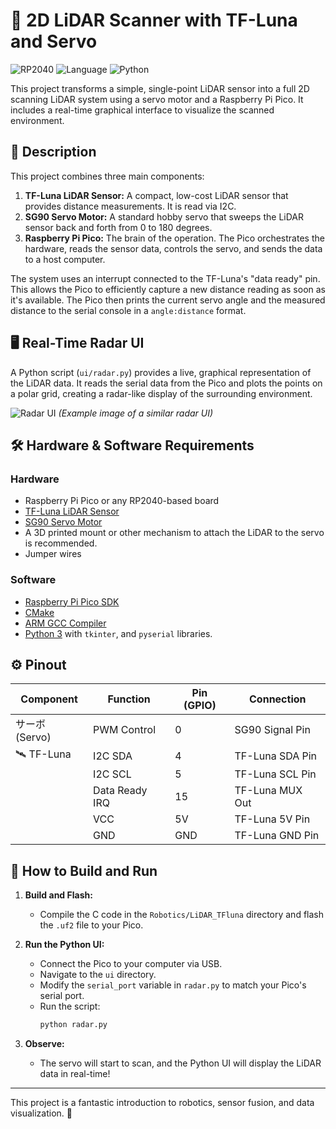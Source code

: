 # 📡 2D LiDAR Scanner with TF-Luna and Servo

![RP2040](https://img.shields.io/badge/MCU-RP2040-red) ![Language](https://img.shields.io/badge/Language-C-blue) ![Python](https://img.shields.io/badge/Python-3-yellow)

This project transforms a simple, single-point LiDAR sensor into a full 2D scanning LiDAR system using a servo motor and a Raspberry Pi Pico. It includes a real-time graphical interface to visualize the scanned environment.

## 📝 Description

This project combines three main components:

1.  **TF-Luna LiDAR Sensor:** A compact, low-cost LiDAR sensor that provides distance measurements. It is read via I2C.
2.  **SG90 Servo Motor:** A standard hobby servo that sweeps the LiDAR sensor back and forth from 0 to 180 degrees.
3.  **Raspberry Pi Pico:** The brain of the operation. The Pico orchestrates the hardware, reads the sensor data, controls the servo, and sends the data to a host computer.

The system uses an interrupt connected to the TF-Luna's "data ready" pin. This allows the Pico to efficiently capture a new distance reading as soon as it's available. The Pico then prints the current servo angle and the measured distance to the serial console in a `angle:distance` format.

## 🖥️ Real-Time Radar UI

A Python script (`ui/radar.py`) provides a live, graphical representation of the LiDAR data. It reads the serial data from the Pico and plots the points on a polar grid, creating a radar-like display of the surrounding environment.

![Radar UI](https://i.imgur.com/5gY2XJd.png)  *(Example image of a similar radar UI)*

## 🛠️ Hardware & Software Requirements

### Hardware
- Raspberry Pi Pico or any RP2040-based board
- [TF-Luna LiDAR Sensor](https://www.benewake.com/en/tf-luna.html)
- [SG90 Servo Motor](https://www.towerpro.com.tw/product/sg90-7/)
- A 3D printed mount or other mechanism to attach the LiDAR to the servo is recommended.
- Jumper wires

### Software
- [Raspberry Pi Pico SDK](https://github.com/raspberrypi/pico-sdk)
- [CMake](https://cmake.org/)
- [ARM GCC Compiler](https://developer.arm.com/tools-and-software/open-source-software/developer-tools/gnu-toolchain/gnu-rm)
- [Python 3](https://www.python.org/) with `tkinter`, and `pyserial` libraries.

## ⚙️ Pinout

| Component       | Function      | Pin (GPIO) | Connection      |
|-----------------|---------------|------------|-----------------|
| サーボ (Servo)    | PWM Control   | 0          | SG90 Signal Pin |
| 🛰️ TF-Luna      | I2C SDA       | 4          | TF-Luna SDA Pin |
|                 | I2C SCL       | 5          | TF-Luna SCL Pin |
|                 | Data Ready IRQ| 15         | TF-Luna MUX Out |
|                 | VCC           | 5V         | TF-Luna 5V Pin  |
|                 | GND           | GND        | TF-Luna GND Pin |

## 🚀 How to Build and Run

1.  **Build and Flash:**
    - Compile the C code in the `Robotics/LiDAR_TFluna` directory and flash the `.uf2` file to your Pico.

2.  **Run the Python UI:**
    - Connect the Pico to your computer via USB.
    - Navigate to the `ui` directory.
    - Modify the `serial_port` variable in `radar.py` to match your Pico's serial port.
    - Run the script:
      ```bash
      python radar.py
      ```

3.  **Observe:**
    - The servo will start to scan, and the Python UI will display the LiDAR data in real-time!

---

This project is a fantastic introduction to robotics, sensor fusion, and data visualization. 🤖
